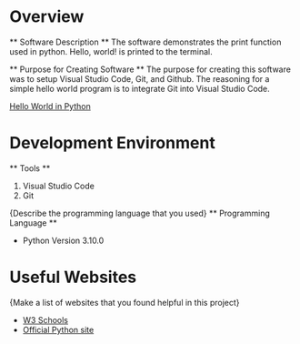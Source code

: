 # Overview
** Software Description **
The software demonstrates the print function used in python.
Hello, world! is printed to the terminal.


** Purpose for Creating Software **
The purpose for creating this software was to setup Visual Studio Code, Git, and Github.
The reasoning for a simple hello world program is to integrate Git into Visual Studio Code.


[Hello World in Python](https://youtu.be/M5mDF_NzG1M)

# Development Environment
** Tools ** 
1. Visual Studio Code
2. Git

{Describe the programming language that you used}
** Programming Language **
- Python Version 3.10.0

# Useful Websites

{Make a list of websites that you found helpful in this project}
* [W3 Schools](https://www.w3schools.com/)
* [Official Python site](https://www.python.org/)
